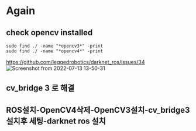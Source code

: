 # Again
## check opencv installed
```
sudo find ./ -name "*opencv3*" -print
sudo find ./ -name "*opencv4*" -print
```
https://github.com/leggedrobotics/darknet_ros/issues/34
![Screenshot from 2022-07-13 13-50-31](https://user-images.githubusercontent.com/88171531/178653237-9a1bb380-43da-4b19-8da8-44ec20c20cf6.png)
## cv_bridge 3 로 해결

## ROS설치-OpenCV4삭제-OpenCV3설치-cv_bridge3 설치후 세팅-darknet ros 설치
